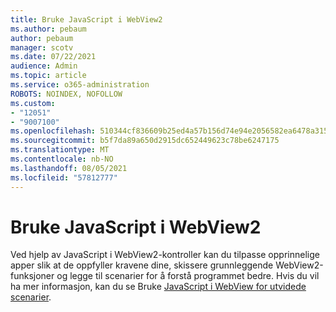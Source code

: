 ```yaml
---
title: Bruke JavaScript i WebView2
ms.author: pebaum
author: pebaum
manager: scotv
ms.date: 07/22/2021
audience: Admin
ms.topic: article
ms.service: o365-administration
ROBOTS: NOINDEX, NOFOLLOW
ms.custom:
- "12051"
- "9007100"
ms.openlocfilehash: 510344cf836609b25ed4a57b156d74e94e2056582ea6478a315d34697ddf5048
ms.sourcegitcommit: b5f7da89a650d2915dc652449623c78be6247175
ms.translationtype: MT
ms.contentlocale: nb-NO
ms.lasthandoff: 08/05/2021
ms.locfileid: "57812777"
---
```

# <a name="use-javascript-in-webview2"></a>Bruke JavaScript i WebView2

Ved hjelp av JavaScript i WebView2-kontroller kan du tilpasse opprinnelige apper slik at de oppfyller kravene dine, skissere grunnleggende WebView2-funksjoner og legge til scenarier for å forstå programmet bedre. Hvis du vil ha mer informasjon, kan du se Bruke [JavaScript i WebView for utvidede scenarier](/microsoft-edge/webview2/how-to/javascript).
